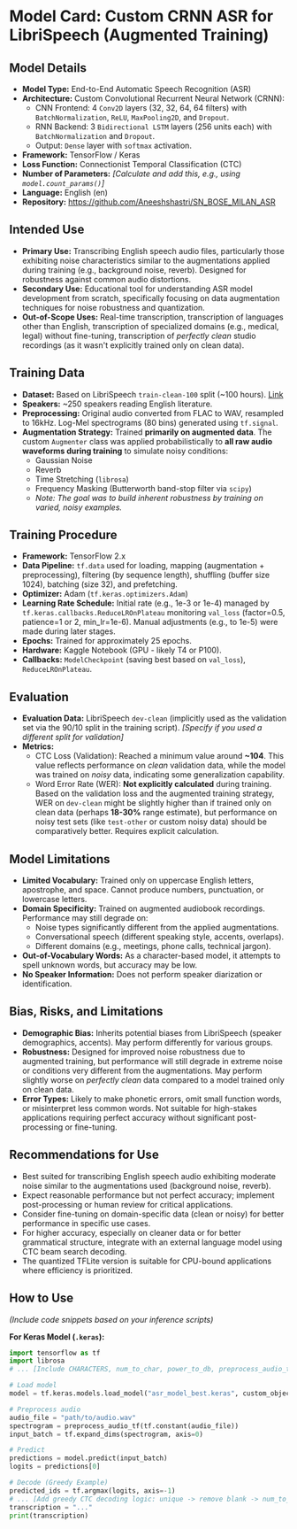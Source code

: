 # Model Card: Custom CRNN ASR for LibriSpeech (Augmented Training)

## Model Details

* **Model Type:** End-to-End Automatic Speech Recognition (ASR)
* **Architecture:** Custom Convolutional Recurrent Neural Network (CRNN):
  * CNN Frontend: 4 `Conv2D` layers (32, 32, 64, 64 filters) with `BatchNormalization`, `ReLU`, `MaxPooling2D`, and `Dropout`.
  * RNN Backend: 3 `Bidirectional LSTM` layers (256 units each) with `BatchNormalization` and `Dropout`.
  * Output: `Dense` layer with `softmax` activation.
* **Framework:** TensorFlow / Keras
* **Loss Function:** Connectionist Temporal Classification (CTC)
* **Number of Parameters:** *\[Calculate and add this, e.g., using `model.count_params()`\]*
* **Language:** English (en)
* **Repository:** <https://github.com/Aneeshshastri/SN_BOSE_MILAN_ASR>

## Intended Use

* **Primary Use:** Transcribing English speech audio files, particularly those exhibiting noise characteristics similar to the augmentations applied during training (e.g., background noise, reverb). Designed for robustness against common audio distortions.
* **Secondary Use:** Educational tool for understanding ASR model development from scratch, specifically focusing on data augmentation techniques for noise robustness and quantization.
* **Out-of-Scope Uses:** Real-time transcription, transcription of languages other than English, transcription of specialized domains (e.g., medical, legal) without fine-tuning, transcription of *perfectly clean* studio recordings (as it wasn't explicitly trained only on clean data).

## Training Data

* **Dataset:** Based on LibriSpeech `train-clean-100` split (\~100 hours). [Link](https://www.openslr.org/12)
* **Speakers:** \~250 speakers reading English literature.
* **Preprocessing:** Original audio converted from FLAC to WAV, resampled to 16kHz. Log-Mel spectrograms (80 bins) generated using `tf.signal`.
* **Augmentation Strategy:** Trained **primarily on augmented data**. The custom `Augmenter` class was applied probabilistically to **all raw audio waveforms during training** to simulate noisy conditions:
  * Gaussian Noise
  * Reverb
  * Time Stretching (`librosa`)
  * Frequency Masking (Butterworth band-stop filter via `scipy`)
  * *Note: The goal was to build inherent robustness by training on varied, noisy examples.*

## Training Procedure

* **Framework:** TensorFlow 2.x
* **Data Pipeline:** `tf.data` used for loading, mapping (augmentation + preprocessing), filtering (by sequence length), shuffling (buffer size 1024), batching (size 32), and prefetching.
* **Optimizer:** Adam (`tf.keras.optimizers.Adam`)
* **Learning Rate Schedule:** Initial rate (e.g., 1e-3 or 1e-4) managed by `tf.keras.callbacks.ReduceLROnPlateau` monitoring `val_loss` (factor=0.5, patience=1 or 2, min_lr=1e-6). Manual adjustments (e.g., to 1e-5) were made during later stages.
* **Epochs:** Trained for approximately 25 epochs.
* **Hardware:** Kaggle Notebook (GPU - likely T4 or P100).
* **Callbacks:** `ModelCheckpoint` (saving best based on `val_loss`), `ReduceLROnPlateau`.

## Evaluation

* **Evaluation Data:** LibriSpeech `dev-clean` (implicitly used as the validation set via the 90/10 split in the training script). *\[Specify if you used a different split for validation\]*
* **Metrics:**
  * CTC Loss (Validation): Reached a minimum value around **\~104**. This value reflects performance on *clean* validation data, while the model was trained on *noisy* data, indicating some generalization capability.
  * Word Error Rate (WER): **Not explicitly calculated** during training. Based on the validation loss and the augmented training strategy, WER on `dev-clean` might be slightly higher than if trained only on clean data (perhaps **18-30%** range estimate), but performance on noisy test sets (like `test-other` or custom noisy data) should be comparatively better. Requires explicit calculation.

## Model Limitations

* **Limited Vocabulary:** Trained only on uppercase English letters, apostrophe, and space. Cannot produce numbers, punctuation, or lowercase letters.
* **Domain Specificity:** Trained on augmented audiobook recordings. Performance may still degrade on:
  * Noise types significantly different from the applied augmentations.
  * Conversational speech (different speaking style, accents, overlaps).
  * Different domains (e.g., meetings, phone calls, technical jargon).
* **Out-of-Vocabulary Words:** As a character-based model, it attempts to spell unknown words, but accuracy may be low.
* **No Speaker Information:** Does not perform speaker diarization or identification.

## Bias, Risks, and Limitations

* **Demographic Bias:** Inherits potential biases from LibriSpeech (speaker demographics, accents). May perform differently for various groups.
* **Robustness:** Designed for improved noise robustness due to augmented training, but performance will still degrade in extreme noise or conditions very different from the augmentations. May perform slightly worse on *perfectly clean* data compared to a model trained only on clean data.
* **Error Types:** Likely to make phonetic errors, omit small function words, or misinterpret less common words. Not suitable for high-stakes applications requiring perfect accuracy without significant post-processing or fine-tuning.

## Recommendations for Use

* Best suited for transcribing English speech audio exhibiting moderate noise similar to the augmentations used (background noise, reverb).
* Expect reasonable performance but not perfect accuracy; implement post-processing or human review for critical applications.
* Consider fine-tuning on domain-specific data (clean or noisy) for better performance in specific use cases.
* For higher accuracy, especially on cleaner data or for better grammatical structure, integrate with an external language model using CTC beam search decoding.
* The quantized TFLite version is suitable for CPU-bound applications where efficiency is prioritized.

## How to Use

*(Include code snippets based on your inference scripts)*

**For Keras Model (`.keras`):**

```python
import tensorflow as tf
import librosa
# ... [Include CHARACTERS, num_to_char, power_to_db, preprocess_audio_tf, ctc_loss] ...

# Load model
model = tf.keras.models.load_model("asr_model_best.keras", custom_objects={"ctc_loss": ctc_loss})

# Preprocess audio
audio_file = "path/to/audio.wav"
spectrogram = preprocess_audio_tf(tf.constant(audio_file))
input_batch = tf.expand_dims(spectrogram, axis=0)

# Predict
predictions = model.predict(input_batch)
logits = predictions[0]

# Decode (Greedy Example)
predicted_ids = tf.argmax(logits, axis=-1)
# ... [Add greedy CTC decoding logic: unique -> remove blank -> num_to_char -> join] ...
transcription = "..." 
print(transcription)
